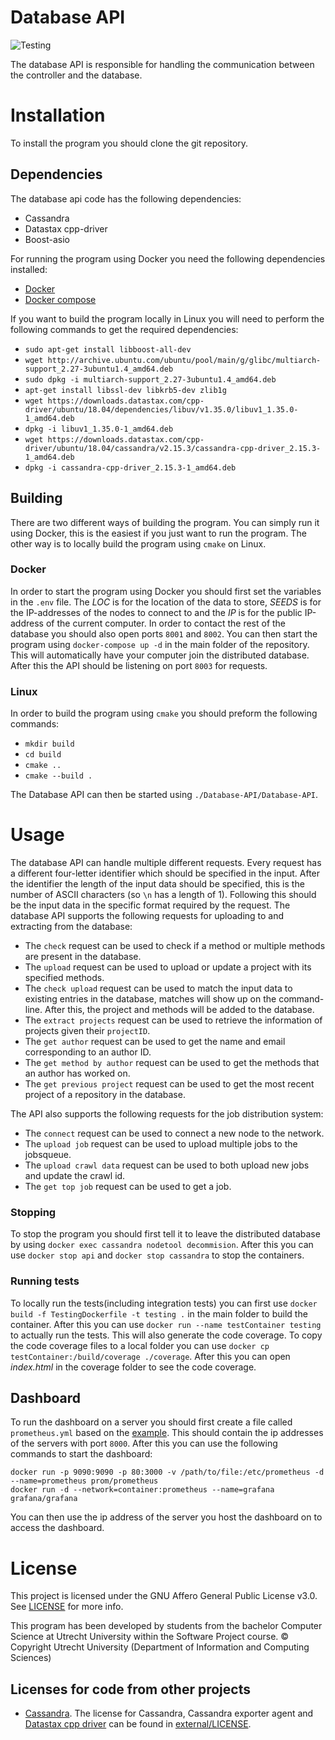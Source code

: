 # Database API
![Testing](https://github.com/SecureSECO/SearchSECODatabaseAPI/actions/workflows/testing.yml/badge.svg)

The database API is responsible for handling the communication between the controller and the database.

# Installation
To install the program you should clone the git repository.

## Dependencies
The database api code has the following dependencies:
* Cassandra
* Datastax cpp-driver
* Boost-asio

For running the program using Docker you need the following dependencies installed:
* [Docker](https://docs.docker.com/get-docker/)
* [Docker compose](https://docs.docker.com/compose/install/)

If you want to build the program locally in Linux you will need to perform the following commands to get the required dependencies:
* `sudo apt-get install libboost-all-dev`
* `wget http://archive.ubuntu.com/ubuntu/pool/main/g/glibc/multiarch-support_2.27-3ubuntu1.4_amd64.deb`
* `sudo dpkg -i multiarch-support_2.27-3ubuntu1.4_amd64.deb`
* `apt-get install libssl-dev libkrb5-dev zlib1g`
* `wget https://downloads.datastax.com/cpp-driver/ubuntu/18.04/dependencies/libuv/v1.35.0/libuv1_1.35.0-1_amd64.deb`
* `dpkg -i libuv1_1.35.0-1_amd64.deb`
* `wget https://downloads.datastax.com/cpp-driver/ubuntu/18.04/cassandra/v2.15.3/cassandra-cpp-driver_2.15.3-1_amd64.deb`
* `dpkg -i cassandra-cpp-driver_2.15.3-1_amd64.deb`

## Building
There are two different ways of building the program. You can simply run it using Docker, this is the easiest if you just want to run the program. The other way is to locally build the program using `cmake` on Linux.

### Docker
In order to start the program using Docker you should first set the variables in the `.env` file. The _LOC_ is for the location of the data to store, _SEEDS_ is for the IP-addresses of the nodes to connect to and the _IP_ is for the public IP-address of the current computer. In order to contact the rest of the database you should also open ports `8001` and `8002`. You can then start the program using `docker-compose up -d` in the main folder of the repository. This will automatically have your computer join the distributed database. After this the API should be listening on port `8003` for requests.

### Linux
In order to build the program using `cmake` you should preform the following commands:
* `mkdir build`
* `cd build`
* `cmake ..`
* `cmake --build .`

The Database API can then be started using `./Database-API/Database-API`.

# Usage

The database API can handle multiple different requests. Every request has a different four-letter identifier which should be specified in the input. After the identifier the length of the input data should be specified, this is the number of ASCII characters (so `\n` has a length of 1). Following this should be the input data in the specific format required by the request. The database API supports the following requests for uploading to and extracting from the database:
* The `check` request can be used to check if a method or multiple methods are present in the database.
* The `upload` request can be used to upload or update a project with its specified methods.
* The `check upload` request can be used to match the input data to existing entries in the database, matches will show up on the command-line. After this, the project and methods will be added to the database.
* The `extract projects` request can be used to retrieve the information of projects given their `projectID`.
* The `get author` request can be used to get the name and email corresponding to an author ID.
* The `get method by author` request can be used to get the methods that an author has worked on.
* The `get previous project` request can be used to get the most recent project of a repository in the database.

The API also supports the following requests for the job distribution system:
* The `connect` request can be used to connect a new node to the network.
* The `upload job` request can be used to upload multiple jobs to the jobsqueue.
* The `upload crawl data` request can be used to both upload new jobs and update the crawl id.
* The `get top job` request can be used to get a job.

### Stopping

To stop the program you should first tell it to leave the distributed database by using `docker exec cassandra nodetool decommision`. After this you can use `docker stop api` and `docker stop cassandra` to stop the containers.

### Running tests

To locally run the tests(including integration tests) you can first use `docker build -f TestingDockerfile -t testing .` in the main folder to build the container. After this you can use `docker run --name testContainer testing` to actually run the tests. This will also generate the code coverage. To copy the code coverage files to a local folder you can use `docker cp testContainer:/build/coverage ./coverage`. After this you can open _index.html_ in the coverage folder to see the code coverage.

## Dashboard
To run the dashboard on a server you should first create a file called `prometheus.yml` based on the [example](https://prometheus.io/docs/prometheus/latest/configuration/configuration/). This should contain the ip addresses of the servers with port `8000`. After this you can use the following commands to start the dashboard:
```
docker run -p 9090:9090 -p 80:3000 -v /path/to/file:/etc/prometheus -d --name=prometheus prom/prometheus
docker run -d --network=container:prometheus --name=grafana grafana/grafana
```
You can then use the ip address of the server you host the dashboard on to access the dashboard.

# License

This project is licensed under the GNU Affero General Public License v3.0. See [LICENSE](LICENSE) for more info.

This program has been developed by students from the bachelor Computer Science at Utrecht University within the Software Project course.
© Copyright Utrecht University (Department of Information and Computing Sciences)

## Licenses for code from other projects
* [Cassandra](https://cassandra.apache.org/). The license for Cassandra, Cassandra exporter agent and [Datastax cpp driver](https://github.com/datastax/cpp-driver) can be found in [external/LICENSE](external/LICENSE.txt). 

